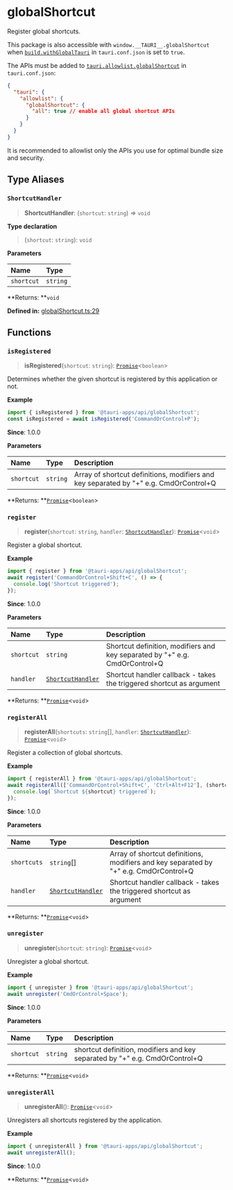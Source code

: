 # globalShortcut

Register global shortcuts.

This package is also accessible with `window.__TAURI__.globalShortcut` when [`build.withGlobalTauri`](https://tauri.app/v1/api/config/#buildconfig.withglobaltauri) in `tauri.conf.json` is set to `true`.

The APIs must be added to [`tauri.allowlist.globalShortcut`](https://tauri.app/v1/api/config/#allowlistconfig.globalshortcut) in `tauri.conf.json`:
```json
{
  "tauri": {
    "allowlist": {
      "globalShortcut": {
        "all": true // enable all global shortcut APIs
      }
    }
  }
}
```
It is recommended to allowlist only the APIs you use for optimal bundle size and security.

## Type Aliases

### `ShortcutHandler`

>  **ShortcutHandler**: (`shortcut`: `string`) => `void`

**Type declaration**

> (`shortcut`: `string`): `void`

**Parameters**

| Name | Type |
| :------ | :------ |
| `shortcut` | `string` |

**Returns: **`void`

**Defined in:** [globalShortcut.ts:29](https://github.com/tauri-apps/tauri/blob/29ee623/tooling/api/src/globalShortcut.ts#L29)

## Functions

### `isRegistered`

> **isRegistered**(`shortcut`: `string`): [`Promise`]( https://developer.mozilla.org/en-US/docs/Web/JavaScript/Reference/Global_Objects/Promise )<`boolean`\>

Determines whether the given shortcut is registered by this application or not.

**Example**

```typescript
import { isRegistered } from '@tauri-apps/api/globalShortcut';
const isRegistered = await isRegistered('CommandOrControl+P');
```

**Since**: 1.0.0

**Parameters**

| Name | Type | Description |
| :------ | :------ | :------ |
| `shortcut` | `string` | Array of shortcut definitions, modifiers and key separated by "+" e.g. CmdOrControl+Q |

**Returns: **[`Promise`]( https://developer.mozilla.org/en-US/docs/Web/JavaScript/Reference/Global_Objects/Promise )<`boolean`\>

### `register`

> **register**(`shortcut`: `string`, `handler`: [`ShortcutHandler`](globalShortcut.md#shortcuthandler)): [`Promise`]( https://developer.mozilla.org/en-US/docs/Web/JavaScript/Reference/Global_Objects/Promise )<`void`\>

Register a global shortcut.

**Example**

```typescript
import { register } from '@tauri-apps/api/globalShortcut';
await register('CommandOrControl+Shift+C', () => {
  console.log('Shortcut triggered');
});
```

**Since**: 1.0.0

**Parameters**

| Name | Type | Description |
| :------ | :------ | :------ |
| `shortcut` | `string` | Shortcut definition, modifiers and key separated by "+" e.g. CmdOrControl+Q |
| `handler` | [`ShortcutHandler`](globalShortcut.md#shortcuthandler) | Shortcut handler callback - takes the triggered shortcut as argument |

**Returns: **[`Promise`]( https://developer.mozilla.org/en-US/docs/Web/JavaScript/Reference/Global_Objects/Promise )<`void`\>

### `registerAll`

> **registerAll**(`shortcuts`: `string`[], `handler`: [`ShortcutHandler`](globalShortcut.md#shortcuthandler)): [`Promise`]( https://developer.mozilla.org/en-US/docs/Web/JavaScript/Reference/Global_Objects/Promise )<`void`\>

Register a collection of global shortcuts.

**Example**

```typescript
import { registerAll } from '@tauri-apps/api/globalShortcut';
await registerAll(['CommandOrControl+Shift+C', 'Ctrl+Alt+F12'], (shortcut) => {
  console.log(`Shortcut ${shortcut} triggered`);
});
```

**Since**: 1.0.0

**Parameters**

| Name | Type | Description |
| :------ | :------ | :------ |
| `shortcuts` | `string`[] | Array of shortcut definitions, modifiers and key separated by "+" e.g. CmdOrControl+Q |
| `handler` | [`ShortcutHandler`](globalShortcut.md#shortcuthandler) | Shortcut handler callback - takes the triggered shortcut as argument |

**Returns: **[`Promise`]( https://developer.mozilla.org/en-US/docs/Web/JavaScript/Reference/Global_Objects/Promise )<`void`\>

### `unregister`

> **unregister**(`shortcut`: `string`): [`Promise`]( https://developer.mozilla.org/en-US/docs/Web/JavaScript/Reference/Global_Objects/Promise )<`void`\>

Unregister a global shortcut.

**Example**

```typescript
import { unregister } from '@tauri-apps/api/globalShortcut';
await unregister('CmdOrControl+Space');
```

**Since**: 1.0.0

**Parameters**

| Name | Type | Description |
| :------ | :------ | :------ |
| `shortcut` | `string` | shortcut definition, modifiers and key separated by "+" e.g. CmdOrControl+Q |

**Returns: **[`Promise`]( https://developer.mozilla.org/en-US/docs/Web/JavaScript/Reference/Global_Objects/Promise )<`void`\>

### `unregisterAll`

> **unregisterAll**(): [`Promise`]( https://developer.mozilla.org/en-US/docs/Web/JavaScript/Reference/Global_Objects/Promise )<`void`\>

Unregisters all shortcuts registered by the application.

**Example**

```typescript
import { unregisterAll } from '@tauri-apps/api/globalShortcut';
await unregisterAll();
```

**Since**: 1.0.0

**Returns: **[`Promise`]( https://developer.mozilla.org/en-US/docs/Web/JavaScript/Reference/Global_Objects/Promise )<`void`\>

